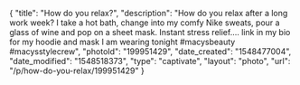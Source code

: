 {
    "title": "How do you relax?",
    "description": "How do you relax after a long work week?  I take a hot bath, change into my comfy Nike sweats, pour a glass of wine and pop on a sheet mask.  Instant stress relief.... link in my bio for my hoodie and mask I am wearing tonight #macysbeauty #macysstylecrew",
    "photoId": "199951429",
    "date_created": "1548477004",
    "date_modified": "1548518373",
    "type": "captivate",
    "layout": "photo",
    "url": "\/p\/how-do-you-relax\/199951429"
}